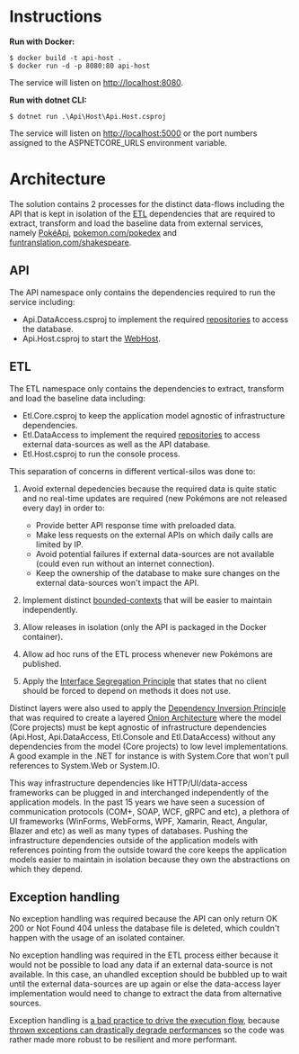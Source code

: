 
# Instructions

**Run with Docker:**

```
$ docker build -t api-host .
$ docker run -d -p 8080:80 api-host
```

The service will listen on [http://localhost:8080](http://localhost:8080).

**Run with dotnet CLI:**

```
$ dotnet run .\Api\Host\Api.Host.csproj
```

The service will listen on [http://localhost:5000](http://localhost:5000) or the port numbers assigned to the ASPNETCORE_URLS environment variable.

# Architecture

The solution contains 2 processes for the distinct data-flows including the API that is kept in isolation of the [ETL](https://en.wikipedia.org/wiki/Extract,_transform,_load) dependencies that are required to extract, transform and load the baseline data from external services, namely [PokéApi](https://pokeapi.co/), [pokemon.com/pokedex](https://www.pokemon.com/us/pokedex/) and [funtranslation.com/shakespeare](https://funtranslations.com/shakespeare).

## API

The API namespace only contains the dependencies required to run the service including:

* Api.DataAccess.csproj to implement the required [repositories](https://docs.microsoft.com/en-us/dotnet/architecture/microservices/microservice-ddd-cqrs-patterns/infrastructure-persistence-layer-design) to access the database.
* Api.Host.csproj to start the [WebHost](https://docs.microsoft.com/en-us/aspnet/core/fundamentals/host/web-host?view=aspnetcore-3.1).

## ETL

The ETL namespace only contains the dependencies to extract, transform and load the baseline data including:

* Etl.Core.csproj to keep the application model agnostic of infrastructure dependencies.
* Etl.DataAccess to implement the required [repositories](https://docs.microsoft.com/en-us/dotnet/architecture/microservices/microservice-ddd-cqrs-patterns/infrastructure-persistence-layer-design) to access external data-sources as well as the API database.
* Etl.Host.csproj to run the console process.

This separation of concerns in different vertical-silos was done to:

1. Avoid external depedencies because the required data is quite static and no real-time updates are required (new Pokémons are not released every day) in order to:
    * Provide better API response time with preloaded data.
    * Make less requests on the external APIs on which daily calls are limited by IP.
    * Avoid potential failures if external data-sources are not available (could even run without an internet connection).
    * Keep the ownership of the database to make sure changes on the external data-sources won't impact the API.

5. Implement distinct [bounded-contexts](https://xebia.com/blog/microservices-architecture-principle-3-small-bounded-contexts-over-one-comprehensive-model/) that will be easier to maintain independently.

2. Allow releases in isolation (only the API is packaged in the Docker container).

3. Allow ad hoc runs of the ETL process whenever new Pokémons are published.

4. Apply the [Interface Segregation Principle](https://en.wikipedia.org/wiki/Interface_segregation_principle) that states that no client should be forced to depend on methods it does not use.

Distinct layers were also used to apply the [Dependency Inversion Principle](https://en.wikipedia.org/wiki/Dependency_inversion_principle) that was required to create a layered [Onion Architecture](https://jeffreypalermo.com/2008/07/the-onion-architecture-part-1/) where the model (Core projects) must be kept agnostic of infrastructure dependencies (Api.Host, Api.DataAccess, Etl.Console and Etl.DataAccess) without any dependencies from the model (Core projects) to low level implementations. A good example in the .NET for instance is with System<span>.</span>Core that won't pull references to System<span>.</span>Web or System<span>.</span>IO.

This way infrastructure dependencies like HTTP/UI/data-access frameworks can be plugged in and interchanged independently of the application models. In the past 15 years we have seen a sucession of communication protocols (COM+, SOAP, WCF, gRPC and etc), a plethora of UI frameworks (WinForms, WebForms, WPF, Xamarin, React, Angular, Blazer and etc) as well as many types of databases. Pushing the infrastructure dependencies outside of the application models with references pointing from the outside toward the core keeps the application models easier to maintain in isolation because they own the abstractions on which they depend.

## Exception handling

No exception handling was required because the API can only return OK 200 or Not Found 404 unless the database file is deleted, which couldn't happen with the usage of an isolated container.

No exception handling was required in the ETL process either because it would not be possible to load any data if an external data-source is not available. In this case, an uhandled exception should be bubbled up to wait until the external data-sources are up again or else the data-access layer implementation would need to change to extract the data from alternative sources.

Exception handling is [a bad practice to drive the execution flow](https://docs.microsoft.com/en-us/visualstudio/profiling/da0007-avoid-using-exceptions-for-control-flow?view=vs-2017), because [thrown exceptions can drastically degrade  performances](https://docs.microsoft.com/en-us/dotnet/standard/design-guidelines/exceptions-and-performance) so the code was rather made more robust to be resilient and more performant.
